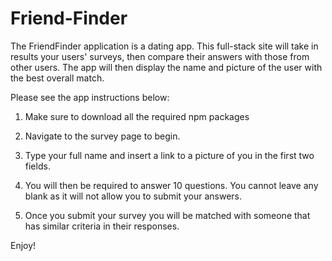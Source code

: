 # Friend-Finder
The FriendFinder application is a dating app. This full-stack site will take in results your users' surveys, then compare their answers with those from other users. The app will then display the name and picture of the user with the best overall match.

Please see the app instructions below:

1. Make sure to download all the required npm packages

2. Navigate to the survey page to begin.

3. Type your full name and insert a link to a picture of you in the first two fields.

4. You will then be required to answer 10 questions. You cannot leave any blank as it will not allow you to submit your answers.

5. Once you submit your survey you will be matched with someone that has similar criteria in their responses.

Enjoy!
